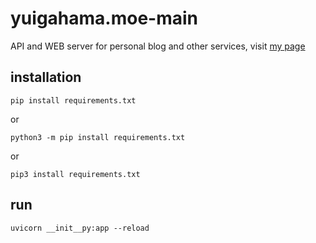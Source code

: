 # yuigahama.moe-main

API and WEB server for personal blog and other services, visit [my page](https://yuigahama.moe)

## installation

```
pip install requirements.txt
```

or 

```
python3 -m pip install requirements.txt
```

or 

```
pip3 install requirements.txt
```

## run

```
uvicorn __init__py:app --reload
```